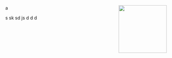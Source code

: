 <a href="https://github.com/wyvern8/akamai-nginx">
  <img src="https://raw.githubusercontent.com/wyvern8/akamai-nginx/master/logo.png?raw=true" alt="" title="logo" style="width: 150px;" align="right">
</a>a

s
sk
sd
js
d
d
d
